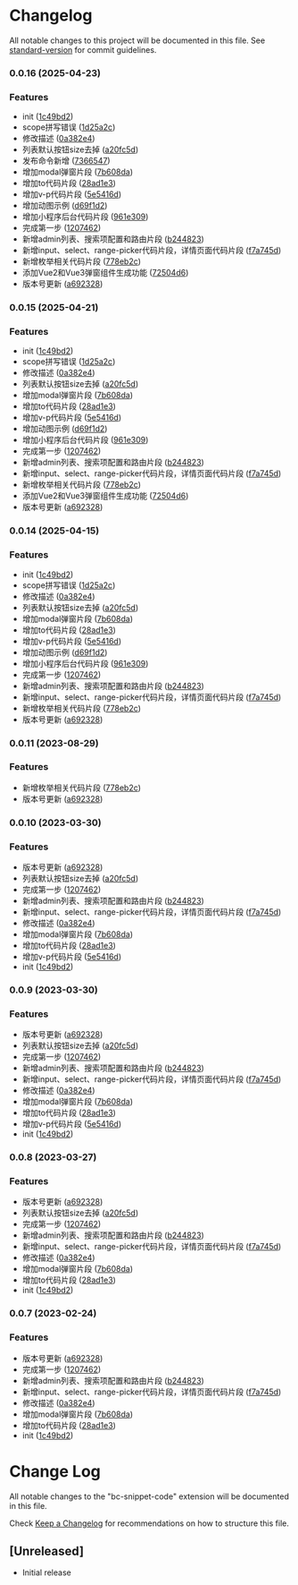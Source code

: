 # Changelog

All notable changes to this project will be documented in this file. See [standard-version](https://github.com/conventional-changelog/standard-version) for commit guidelines.

### 0.0.16 (2025-04-23)


### Features

* init ([1c49bd2](https://github.com/jianmofeng/bc-snippet-code/commit/1c49bd2948aacf5d1e6884f1ec5af0d349b39ea9))
* scope拼写错误 ([1d25a2c](https://github.com/jianmofeng/bc-snippet-code/commit/1d25a2c3fe07fb90174f095d95d73f04bdde75d0))
* 修改描述 ([0a382e4](https://github.com/jianmofeng/bc-snippet-code/commit/0a382e488f68b09235199d0874a7c10d4b194e37))
* 列表默认按钮size去掉 ([a20fc5d](https://github.com/jianmofeng/bc-snippet-code/commit/a20fc5d617e89e29fe301861cb77325641e1d48b))
* 发布命令新增 ([7366547](https://github.com/jianmofeng/bc-snippet-code/commit/7366547fcf04b3e6b5b28ef2223b142f6f5eb384))
* 增加modal弹窗片段 ([7b608da](https://github.com/jianmofeng/bc-snippet-code/commit/7b608da008ca3bfa8dddba252d1f2256c16710d0))
* 增加to代码片段 ([28ad1e3](https://github.com/jianmofeng/bc-snippet-code/commit/28ad1e3264d52fc537aea19382272bd4708e435c))
* 增加v-p代码片段 ([5e5416d](https://github.com/jianmofeng/bc-snippet-code/commit/5e5416d861db9c4f5a64c0017c898cf6f29e5c08))
* 增加动图示例 ([d69f1d2](https://github.com/jianmofeng/bc-snippet-code/commit/d69f1d2a78270cc6840e59c711bd2980a00ff1ae))
* 增加小程序后台代码片段 ([961e309](https://github.com/jianmofeng/bc-snippet-code/commit/961e309cdc4192197baf7b297d86a6d8c199d975))
* 完成第一步 ([1207462](https://github.com/jianmofeng/bc-snippet-code/commit/1207462ada2cca4b1d9118007b5488bce10c23a0))
* 新增admin列表、搜索项配置和路由片段 ([b244823](https://github.com/jianmofeng/bc-snippet-code/commit/b244823832685b63b05a9669100ab30888fc672b))
* 新增input、select、range-picker代码片段，详情页面代码片段 ([f7a745d](https://github.com/jianmofeng/bc-snippet-code/commit/f7a745da2e7ea89b7bfeb68b61383bd0ff7bf131))
* 新增枚举相关代码片段 ([778eb2c](https://github.com/jianmofeng/bc-snippet-code/commit/778eb2c05fd2403c9bfaa6edb7e4dae9a87f1b82))
* 添加Vue2和Vue3弹窗组件生成功能 ([72504d6](https://github.com/jianmofeng/bc-snippet-code/commit/72504d6a68160eec031c8a65fb6aa694dfa4acff))
* 版本号更新 ([a692328](https://github.com/jianmofeng/bc-snippet-code/commit/a6923283d833516c186ce3f4e33b0d8e14409fde))

### 0.0.15 (2025-04-21)


### Features

* init ([1c49bd2](https://github.com/jianmofeng/bc-snippet-code/commit/1c49bd2948aacf5d1e6884f1ec5af0d349b39ea9))
* scope拼写错误 ([1d25a2c](https://github.com/jianmofeng/bc-snippet-code/commit/1d25a2c3fe07fb90174f095d95d73f04bdde75d0))
* 修改描述 ([0a382e4](https://github.com/jianmofeng/bc-snippet-code/commit/0a382e488f68b09235199d0874a7c10d4b194e37))
* 列表默认按钮size去掉 ([a20fc5d](https://github.com/jianmofeng/bc-snippet-code/commit/a20fc5d617e89e29fe301861cb77325641e1d48b))
* 增加modal弹窗片段 ([7b608da](https://github.com/jianmofeng/bc-snippet-code/commit/7b608da008ca3bfa8dddba252d1f2256c16710d0))
* 增加to代码片段 ([28ad1e3](https://github.com/jianmofeng/bc-snippet-code/commit/28ad1e3264d52fc537aea19382272bd4708e435c))
* 增加v-p代码片段 ([5e5416d](https://github.com/jianmofeng/bc-snippet-code/commit/5e5416d861db9c4f5a64c0017c898cf6f29e5c08))
* 增加动图示例 ([d69f1d2](https://github.com/jianmofeng/bc-snippet-code/commit/d69f1d2a78270cc6840e59c711bd2980a00ff1ae))
* 增加小程序后台代码片段 ([961e309](https://github.com/jianmofeng/bc-snippet-code/commit/961e309cdc4192197baf7b297d86a6d8c199d975))
* 完成第一步 ([1207462](https://github.com/jianmofeng/bc-snippet-code/commit/1207462ada2cca4b1d9118007b5488bce10c23a0))
* 新增admin列表、搜索项配置和路由片段 ([b244823](https://github.com/jianmofeng/bc-snippet-code/commit/b244823832685b63b05a9669100ab30888fc672b))
* 新增input、select、range-picker代码片段，详情页面代码片段 ([f7a745d](https://github.com/jianmofeng/bc-snippet-code/commit/f7a745da2e7ea89b7bfeb68b61383bd0ff7bf131))
* 新增枚举相关代码片段 ([778eb2c](https://github.com/jianmofeng/bc-snippet-code/commit/778eb2c05fd2403c9bfaa6edb7e4dae9a87f1b82))
* 添加Vue2和Vue3弹窗组件生成功能 ([72504d6](https://github.com/jianmofeng/bc-snippet-code/commit/72504d6a68160eec031c8a65fb6aa694dfa4acff))
* 版本号更新 ([a692328](https://github.com/jianmofeng/bc-snippet-code/commit/a6923283d833516c186ce3f4e33b0d8e14409fde))

### 0.0.14 (2025-04-15)


### Features

* init ([1c49bd2](https://github.com/jianmofeng/bc-snippet-code/commit/1c49bd2948aacf5d1e6884f1ec5af0d349b39ea9))
* scope拼写错误 ([1d25a2c](https://github.com/jianmofeng/bc-snippet-code/commit/1d25a2c3fe07fb90174f095d95d73f04bdde75d0))
* 修改描述 ([0a382e4](https://github.com/jianmofeng/bc-snippet-code/commit/0a382e488f68b09235199d0874a7c10d4b194e37))
* 列表默认按钮size去掉 ([a20fc5d](https://github.com/jianmofeng/bc-snippet-code/commit/a20fc5d617e89e29fe301861cb77325641e1d48b))
* 增加modal弹窗片段 ([7b608da](https://github.com/jianmofeng/bc-snippet-code/commit/7b608da008ca3bfa8dddba252d1f2256c16710d0))
* 增加to代码片段 ([28ad1e3](https://github.com/jianmofeng/bc-snippet-code/commit/28ad1e3264d52fc537aea19382272bd4708e435c))
* 增加v-p代码片段 ([5e5416d](https://github.com/jianmofeng/bc-snippet-code/commit/5e5416d861db9c4f5a64c0017c898cf6f29e5c08))
* 增加动图示例 ([d69f1d2](https://github.com/jianmofeng/bc-snippet-code/commit/d69f1d2a78270cc6840e59c711bd2980a00ff1ae))
* 增加小程序后台代码片段 ([961e309](https://github.com/jianmofeng/bc-snippet-code/commit/961e309cdc4192197baf7b297d86a6d8c199d975))
* 完成第一步 ([1207462](https://github.com/jianmofeng/bc-snippet-code/commit/1207462ada2cca4b1d9118007b5488bce10c23a0))
* 新增admin列表、搜索项配置和路由片段 ([b244823](https://github.com/jianmofeng/bc-snippet-code/commit/b244823832685b63b05a9669100ab30888fc672b))
* 新增input、select、range-picker代码片段，详情页面代码片段 ([f7a745d](https://github.com/jianmofeng/bc-snippet-code/commit/f7a745da2e7ea89b7bfeb68b61383bd0ff7bf131))
* 新增枚举相关代码片段 ([778eb2c](https://github.com/jianmofeng/bc-snippet-code/commit/778eb2c05fd2403c9bfaa6edb7e4dae9a87f1b82))
* 版本号更新 ([a692328](https://github.com/jianmofeng/bc-snippet-code/commit/a6923283d833516c186ce3f4e33b0d8e14409fde))

### 0.0.11 (2023-08-29)


### Features

* 新增枚举相关代码片段 ([778eb2c](https://github.com/jianmofeng/bc-snippet-code/commit/778eb2c05fd2403c9bfaa6edb7e4dae9a87f1b82))
* 版本号更新 ([a692328](https://github.com/jianmofeng/bc-snippet-code/commit/a6923283d833516c186ce3f4e33b0d8e14409fde))

### 0.0.10 (2023-03-30)


### Features

* 版本号更新 ([a692328](https://github.com/jianmofeng/bc-snippet-code/commit/a6923283d833516c186ce3f4e33b0d8e14409fde))
* 列表默认按钮size去掉 ([a20fc5d](https://github.com/jianmofeng/bc-snippet-code/commit/a20fc5d617e89e29fe301861cb77325641e1d48b))
* 完成第一步 ([1207462](https://github.com/jianmofeng/bc-snippet-code/commit/1207462ada2cca4b1d9118007b5488bce10c23a0))
* 新增admin列表、搜索项配置和路由片段 ([b244823](https://github.com/jianmofeng/bc-snippet-code/commit/b244823832685b63b05a9669100ab30888fc672b))
* 新增input、select、range-picker代码片段，详情页面代码片段 ([f7a745d](https://github.com/jianmofeng/bc-snippet-code/commit/f7a745da2e7ea89b7bfeb68b61383bd0ff7bf131))
* 修改描述 ([0a382e4](https://github.com/jianmofeng/bc-snippet-code/commit/0a382e488f68b09235199d0874a7c10d4b194e37))
* 增加modal弹窗片段 ([7b608da](https://github.com/jianmofeng/bc-snippet-code/commit/7b608da008ca3bfa8dddba252d1f2256c16710d0))
* 增加to代码片段 ([28ad1e3](https://github.com/jianmofeng/bc-snippet-code/commit/28ad1e3264d52fc537aea19382272bd4708e435c))
* 增加v-p代码片段 ([5e5416d](https://github.com/jianmofeng/bc-snippet-code/commit/5e5416d861db9c4f5a64c0017c898cf6f29e5c08))
* init ([1c49bd2](https://github.com/jianmofeng/bc-snippet-code/commit/1c49bd2948aacf5d1e6884f1ec5af0d349b39ea9))

### 0.0.9 (2023-03-30)


### Features

* 版本号更新 ([a692328](https://github.com/jianmofeng/bc-snippet-code/commit/a6923283d833516c186ce3f4e33b0d8e14409fde))
* 列表默认按钮size去掉 ([a20fc5d](https://github.com/jianmofeng/bc-snippet-code/commit/a20fc5d617e89e29fe301861cb77325641e1d48b))
* 完成第一步 ([1207462](https://github.com/jianmofeng/bc-snippet-code/commit/1207462ada2cca4b1d9118007b5488bce10c23a0))
* 新增admin列表、搜索项配置和路由片段 ([b244823](https://github.com/jianmofeng/bc-snippet-code/commit/b244823832685b63b05a9669100ab30888fc672b))
* 新增input、select、range-picker代码片段，详情页面代码片段 ([f7a745d](https://github.com/jianmofeng/bc-snippet-code/commit/f7a745da2e7ea89b7bfeb68b61383bd0ff7bf131))
* 修改描述 ([0a382e4](https://github.com/jianmofeng/bc-snippet-code/commit/0a382e488f68b09235199d0874a7c10d4b194e37))
* 增加modal弹窗片段 ([7b608da](https://github.com/jianmofeng/bc-snippet-code/commit/7b608da008ca3bfa8dddba252d1f2256c16710d0))
* 增加to代码片段 ([28ad1e3](https://github.com/jianmofeng/bc-snippet-code/commit/28ad1e3264d52fc537aea19382272bd4708e435c))
* 增加v-p代码片段 ([5e5416d](https://github.com/jianmofeng/bc-snippet-code/commit/5e5416d861db9c4f5a64c0017c898cf6f29e5c08))
* init ([1c49bd2](https://github.com/jianmofeng/bc-snippet-code/commit/1c49bd2948aacf5d1e6884f1ec5af0d349b39ea9))

### 0.0.8 (2023-03-27)


### Features

* 版本号更新 ([a692328](https://github.com/jianmofeng/bc-snippet-code/commit/a6923283d833516c186ce3f4e33b0d8e14409fde))
* 列表默认按钮size去掉 ([a20fc5d](https://github.com/jianmofeng/bc-snippet-code/commit/a20fc5d617e89e29fe301861cb77325641e1d48b))
* 完成第一步 ([1207462](https://github.com/jianmofeng/bc-snippet-code/commit/1207462ada2cca4b1d9118007b5488bce10c23a0))
* 新增admin列表、搜索项配置和路由片段 ([b244823](https://github.com/jianmofeng/bc-snippet-code/commit/b244823832685b63b05a9669100ab30888fc672b))
* 新增input、select、range-picker代码片段，详情页面代码片段 ([f7a745d](https://github.com/jianmofeng/bc-snippet-code/commit/f7a745da2e7ea89b7bfeb68b61383bd0ff7bf131))
* 修改描述 ([0a382e4](https://github.com/jianmofeng/bc-snippet-code/commit/0a382e488f68b09235199d0874a7c10d4b194e37))
* 增加modal弹窗片段 ([7b608da](https://github.com/jianmofeng/bc-snippet-code/commit/7b608da008ca3bfa8dddba252d1f2256c16710d0))
* 增加to代码片段 ([28ad1e3](https://github.com/jianmofeng/bc-snippet-code/commit/28ad1e3264d52fc537aea19382272bd4708e435c))
* init ([1c49bd2](https://github.com/jianmofeng/bc-snippet-code/commit/1c49bd2948aacf5d1e6884f1ec5af0d349b39ea9))

### 0.0.7 (2023-02-24)


### Features

* 版本号更新 ([a692328](https://github.com/jianmofeng/bc-snippet-code/commit/a6923283d833516c186ce3f4e33b0d8e14409fde))
* 完成第一步 ([1207462](https://github.com/jianmofeng/bc-snippet-code/commit/1207462ada2cca4b1d9118007b5488bce10c23a0))
* 新增admin列表、搜索项配置和路由片段 ([b244823](https://github.com/jianmofeng/bc-snippet-code/commit/b244823832685b63b05a9669100ab30888fc672b))
* 新增input、select、range-picker代码片段，详情页面代码片段 ([f7a745d](https://github.com/jianmofeng/bc-snippet-code/commit/f7a745da2e7ea89b7bfeb68b61383bd0ff7bf131))
* 修改描述 ([0a382e4](https://github.com/jianmofeng/bc-snippet-code/commit/0a382e488f68b09235199d0874a7c10d4b194e37))
* 增加modal弹窗片段 ([7b608da](https://github.com/jianmofeng/bc-snippet-code/commit/7b608da008ca3bfa8dddba252d1f2256c16710d0))
* 增加to代码片段 ([28ad1e3](https://github.com/jianmofeng/bc-snippet-code/commit/28ad1e3264d52fc537aea19382272bd4708e435c))
* init ([1c49bd2](https://github.com/jianmofeng/bc-snippet-code/commit/1c49bd2948aacf5d1e6884f1ec5af0d349b39ea9))

# Change Log

All notable changes to the "bc-snippet-code" extension will be documented in this file.

Check [Keep a Changelog](http://keepachangelog.com/) for recommendations on how to structure this file.

## [Unreleased]

- Initial release